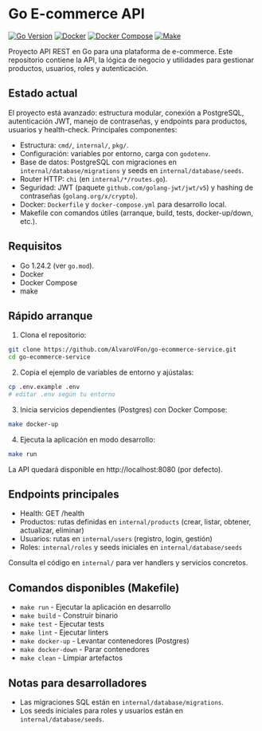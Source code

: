 # Go E-commerce API

[![Go Version](https://img.shields.io/badge/go-1.24.2-blue.svg)](https://golang.org)
[![Docker](https://img.shields.io/badge/docker-%20%20-blue.svg?logo=docker)](https://www.docker.com/)
[![Docker Compose](https://img.shields.io/badge/docker--compose-%20%20-blue.svg?logo=docker)](https://docs.docker.com/compose/)
[![Make](https://img.shields.io/badge/make-%20%20-lightgrey.svg?logo=gnu-make)](#)

Proyecto API REST en Go para una plataforma de e-commerce. Este repositorio contiene la API, la lógica de negocio y utilidades para gestionar productos, usuarios, roles y autenticación.

## Estado actual

El proyecto está avanzado: estructura modular, conexión a PostgreSQL, autenticación JWT, manejo de contraseñas, y endpoints para productos, usuarios y health-check. Principales componentes:

- Estructura: `cmd/`, `internal/`, `pkg/`.
- Configuración: variables por entorno, carga con `godotenv`.
- Base de datos: PostgreSQL con migraciones en `internal/database/migrations` y seeds en `internal/database/seeds`.
- Router HTTP: `chi` (en `internal/*/routes.go`).
- Seguridad: JWT (paquete `github.com/golang-jwt/jwt/v5`) y hashing de contraseñas (`golang.org/x/crypto`).
- Docker: `Dockerfile` y `docker-compose.yml` para desarrollo local.
- Makefile con comandos útiles (arranque, build, tests, docker-up/down, etc.).

## Requisitos

- Go 1.24.2 (ver `go.mod`).
- Docker
- Docker Compose
- make

## Rápido arranque

1. Clona el repositorio:

```bash
git clone https://github.com/AlvaroVFon/go-ecommerce-service.git
cd go-ecommerce-service
```

2. Copia el ejemplo de variables de entorno y ajústalas:

```bash
cp .env.example .env
# editar .env según tu entorno
```

3. Inicia servicios dependientes (Postgres) con Docker Compose:

```bash
make docker-up
```

4. Ejecuta la aplicación en modo desarrollo:

```bash
make run
```

La API quedará disponible en http://localhost:8080 (por defecto).

## Endpoints principales

- Health: GET /health
- Productos: rutas definidas en `internal/products` (crear, listar, obtener, actualizar, eliminar)
- Usuarios: rutas en `internal/users` (registro, login, gestión)
- Roles: `internal/roles` y seeds iniciales en `internal/database/seeds`

Consulta el código en `internal/` para ver handlers y servicios concretos.

## Comandos disponibles (Makefile)

- `make run` - Ejecutar la aplicación en desarrollo
- `make build` - Construir binario
- `make test` - Ejecutar tests
- `make lint` - Ejecutar linters
- `make docker-up` - Levantar contenedores (Postgres)
- `make docker-down` - Parar contenedores
- `make clean` - Limpiar artefactos

## Notas para desarrolladores

- Las migraciones SQL están en `internal/database/migrations`.
- Los seeds iniciales para roles y usuarios están en `internal/database/seeds`.
